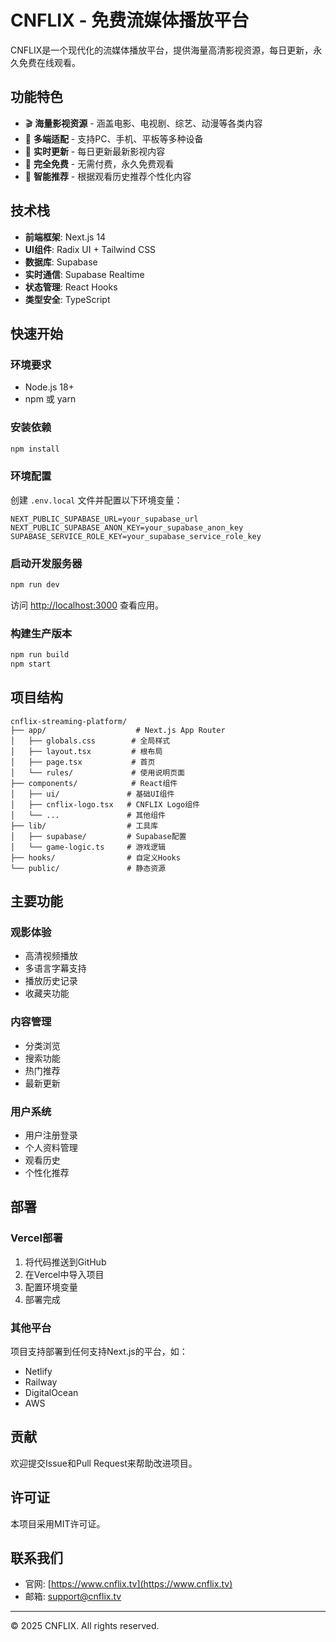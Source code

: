 # CNFLIX - 免费流媒体播放平台

CNFLIX是一个现代化的流媒体播放平台，提供海量高清影视资源，每日更新，永久免费在线观看。

## 功能特色

- 🎬 **海量影视资源** - 涵盖电影、电视剧、综艺、动漫等各类内容
- 📱 **多端适配** - 支持PC、手机、平板等多种设备
- 🔄 **实时更新** - 每日更新最新影视内容
- 💯 **完全免费** - 无需付费，永久免费观看
- 🎯 **智能推荐** - 根据观看历史推荐个性化内容

## 技术栈

- **前端框架**: Next.js 14
- **UI组件**: Radix UI + Tailwind CSS
- **数据库**: Supabase
- **实时通信**: Supabase Realtime
- **状态管理**: React Hooks
- **类型安全**: TypeScript

## 快速开始

### 环境要求

- Node.js 18+
- npm 或 yarn

### 安装依赖

```bash
npm install
```

### 环境配置

创建 `.env.local` 文件并配置以下环境变量：

```env
NEXT_PUBLIC_SUPABASE_URL=your_supabase_url
NEXT_PUBLIC_SUPABASE_ANON_KEY=your_supabase_anon_key
SUPABASE_SERVICE_ROLE_KEY=your_supabase_service_role_key
```

### 启动开发服务器

```bash
npm run dev
```

访问 [http://localhost:3000](http://localhost:3000) 查看应用。

### 构建生产版本

```bash
npm run build
npm start
```

## 项目结构

```
cnflix-streaming-platform/
├── app/                    # Next.js App Router
│   ├── globals.css        # 全局样式
│   ├── layout.tsx         # 根布局
│   ├── page.tsx           # 首页
│   └── rules/             # 使用说明页面
├── components/            # React组件
│   ├── ui/               # 基础UI组件
│   ├── cnflix-logo.tsx   # CNFLIX Logo组件
│   └── ...               # 其他组件
├── lib/                  # 工具库
│   ├── supabase/         # Supabase配置
│   └── game-logic.ts     # 游戏逻辑
├── hooks/                # 自定义Hooks
└── public/               # 静态资源
```

## 主要功能

### 观影体验
- 高清视频播放
- 多语言字幕支持
- 播放历史记录
- 收藏夹功能

### 内容管理
- 分类浏览
- 搜索功能
- 热门推荐
- 最新更新

### 用户系统
- 用户注册登录
- 个人资料管理
- 观看历史
- 个性化推荐

## 部署

### Vercel部署

1. 将代码推送到GitHub
2. 在Vercel中导入项目
3. 配置环境变量
4. 部署完成

### 其他平台

项目支持部署到任何支持Next.js的平台，如：
- Netlify
- Railway
- DigitalOcean
- AWS

## 贡献

欢迎提交Issue和Pull Request来帮助改进项目。

## 许可证

本项目采用MIT许可证。

## 联系我们

- 官网: [https://www.cnflix.tv](https://www.cnflix.tv)
- 邮箱: support@cnflix.tv

---

© 2025 CNFLIX. All rights reserved.
